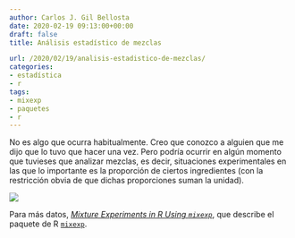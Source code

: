 ```yaml
---
author: Carlos J. Gil Bellosta
date: 2020-02-19 09:13:00+00:00
draft: false
title: Análisis estadístico de mezclas

url: /2020/02/19/analisis-estadistico-de-mezclas/
categories:
- estadística
- r
tags:
- mixexp
- paquetes
- r
---
```


No es algo que ocurra habitualmente. Creo que conozco a alguien que me dijo que lo tuvo que hacer una vez. Pero podría ocurrir en algún momento que tuvieses que analizar mezclas, es decir, situaciones experimentales en las que lo importante es la proporción de ciertos ingredientes (con la restricción obvia de que dichas proporciones suman la unidad).

![](/wp-uploads/2020/02/experimentos_mezclas.png)

Para más datos, _[Mixture Experiments in R Using `mixexp`](https://www.jstatsoft.org/article/view/v072c02)_, que describe el paquete de R [`mixexp`](https://CRAN.R-project.org/package=mixexp).



